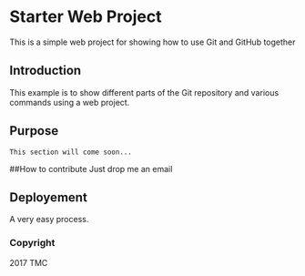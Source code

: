 # Starter Web Project
This is a simple web project for showing how to use Git and GitHub together
## Introduction
This example is to show different parts of the Git repository and various commands using a web project. 

## Purpose
    This section will come soon...
##How to contribute
Just drop me an email

## Deployement
A very easy process.

### Copyright
2017 TMC

